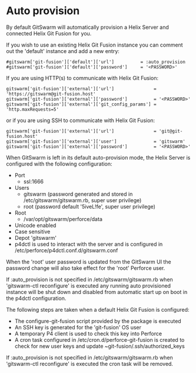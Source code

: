 # Auto provision

By default GitSwarm will automatically provision a Helix Server and connected Helix Git Fusion for you.

If you wish to use an existing Helix Git Fusion instance you can comment out the 'default' instance and add a new entry:
```
#gitswarm['git-fusion']['default']['url']          = :auto_provision
#gitswarm['git-fusion']['default']['password']     = '<PASSWORD>'
```

If you are using HTTP(s) to communicate with Helix Git Fusion:

```
gitswarm['git-fusion']['external']['url']               = 'https://gitswarm@git-fusion.host'
gitswarm['git-fusion']['external']['password']          = '<PASSWORD>'
gitswarm['git-fusion']['external']['git_config_params'] = 'http.maxRequests=5'
```

or if you are using SSH to communicate with Helix Git Fusion:

```
gitswarm['git-fusion']['external']['url']               = 'git@git-fusion.host'
gitswarm['git-fusion']['external']['user']              = 'gitswarm'
gitswarm['git-fusion']['external']['password']          = '<PASSWORD>'
```

When GitSwarm is left in its default auto-provision mode, the Helix Server is configured with the following configuration:

- Port 
    - ssl:1666
- Users 
    - gitswarm (password generated and stored in /etc/gitswarm/gitswarm.rb, super user privilege)
    - root (password default '5iveL!fe', super user privilege)
- Root
    - /var/opt/gitswarm/perforce/data
- Unicode enabled
- Case sensitive
- Depot 'gitswarm'
- p4dctl is used to interact with the server and is configured in /etc/perforce/p4dctl.conf.d/gitswarm.conf

When the 'root' user password is updated from the GitSwarm UI the password change will also take effect for the 
'root' Perforce user. 

If :auto_provision is not specified in /etc/gitswarm/gitswarm.rb when 'gitswarm-ctl reconfigure' is executed any 
running auto provisioned instance will be shut down and disabled from automatic start up on boot in the p4dctl 
configuration.

The following steps are taken when a default Helix Git Fusion is configured:

- The configure-git-fusion script provided by the package is executed
- An SSH key is generated for the 'git-fusion' OS user
- A temporary P4 client is used to check this key into Perforce
- A cron task configured in /etc/cron.d/perforce-git-fusion is created to check for new user keys and update
  ~git-fusion/.ssh/authorized_keys

If :auto_provision is not specified in /etc/gitswarm/gitswarm.rb when 'gitswarm-ctl reconfigure'
is executed the cron task will be removed.
